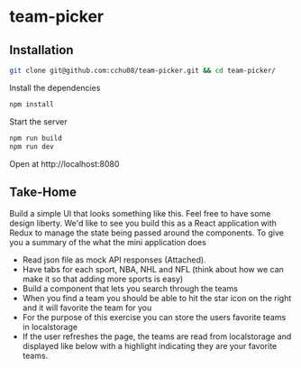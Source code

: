 # team-picker

Installation
------------
```bash
git clone git@github.com:cchu08/team-picker.git && cd team-picker/
```

Install the dependencies

```bash
npm install
```

Start the server

```bash
npm run build
npm run dev
```

Open at http://localhost:8080

Take-Home
------------



Build a simple UI that looks something like this. Feel free to have some design liberty. We'd like to see you build this as a React application with Redux to manage the state being passed around the components. To give you a summary of the what the mini application does

- Read json file as mock API responses (Attached).
- Have tabs for each sport, NBA, NHL and NFL (think about how we can make it so that adding more sports is easy)
- Build a component that lets you search through the teams
- When you find a team you should be able to hit the star icon on the right and it will favorite the team for you
- For the purpose of this exercise you can store the users favorite teams in localstorage
- If the user refreshes the page, the teams are read from localstorage and displayed like below with a highlight indicating they are your favorite teams.

